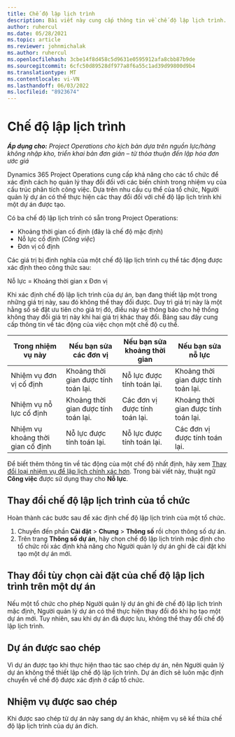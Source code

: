 ```yaml
---
title: Chế độ lập lịch trình
description: Bài viết này cung cấp thông tin về chế độ lập lịch trình.
author: ruhercul
ms.date: 05/28/2021
ms.topic: article
ms.reviewer: johnmichalak
ms.author: ruhercul
ms.openlocfilehash: 3cbe14f8d458c5d9631e0595912afa8cbb87b9de
ms.sourcegitcommit: 6cfc50d89528df977a8f6a55c1ad39d99800d9b4
ms.translationtype: MT
ms.contentlocale: vi-VN
ms.lasthandoff: 06/03/2022
ms.locfileid: "8923674"
---
```

# <a name="scheduling-modes"></a>Chế độ lập lịch trình

_**Áp dụng cho:** Project Operations cho kịch bản dựa trên nguồn lực/hàng không nhập kho, triển khai bản đơn giản – từ thỏa thuận đến lập hóa đơn ước giá_


Dynamics 365 Project Operations cung cấp khả năng cho các tổ chức để xác định cách họ quản lý thay đổi đối với các biến chính trong nhiệm vụ của cấu trúc phân tích công việc. Dựa trên nhu cầu cụ thể của tổ chức, Người quản lý dự án có thể thực hiện các thay đổi đối với chế độ lập lịch trình khi một dự án được tạo.

Có ba chế độ lập lịch trình có sẵn trong Project Operations:

  - Khoảng thời gian cố định (đây là chế độ mặc định)
  - Nỗ lực cố định (*Công việc*)
  - Đơn vị cố định

Các giá trị bị định nghĩa của một chế độ lập lịch trình cụ thể tác động được xác định theo công thức sau:

  Nỗ lực = Khoảng thời gian x Đơn vị

Khi xác định chế độ lập lịch trình của dự án, bạn đang thiết lập một trong những giá trị này, sau đó không thể thay đổi được. Duy trì giá trị này là một hằng số sẽ đặt ưu tiên cho giá trị đó, điều này sẽ thông báo cho hệ thống không thay đổi giá trị này khi hai giá trị khác thay đổi. Bảng sau đây cung cấp thông tin về tác động của việc chọn một chế độ cụ thể.

| **Trong nhiệm vụ này**             | **Nếu bạn sửa các đơn vị**   | **Nếu bạn sửa khoảng thời gian** | **Nếu bạn sửa nỗ lực**  |
|----------------------|---------------------------|----------------------------|---------------------------|
| Nhiệm vụ đơn vị cố định     | Khoảng thời gian được tính toán lại. | Nỗ lực được tính toán lại.    | Khoảng thời gian được tính toán lại. |
| Nhiệm vụ nỗ lực cố định    | Khoảng thời gian được tính toán lại. | Các đơn vị được tính toán lại.    | Khoảng thời gian được tính toán lại. |
| Nhiệm vụ khoảng thời gian cố định  | Nỗ lực được tính toán lại.   | Nỗ lực được tính toán lại.    | Các đơn vị được tính toán lại.   |

Để biết thêm thông tin về tác động của một chế độ nhất định, hãy xem [Thay đổi loại nhiệm vụ để lập lịch chính xác hơn](https://support.microsoft.com/en-us/office/change-the-task-type-for-more-accurate-scheduling-b0b969ad-45bc-4e9e-8967-435587548a72). Trong bài viết này, thuật ngữ **Công việc** được sử dụng thay cho **Nỗ lực**.

## <a name="change-the-organizations-scheduling-mode"></a>Thay đổi chế độ lập lịch trình của tổ chức

Hoàn thành các bước sau để xác định chế độ lập lịch trình của một tổ chức.

1. Chuyển đến phần **Cài đặt** \> **Chung** \> **Thông số** rồi chọn thông số dự án. 
2. Trên trang **Thông số dự án**, hãy chọn chế độ lập lịch trình mặc định cho tổ chức rồi xác định khả năng cho Người quản lý dự án ghi đè cài đặt khi tạo một dự án mới.

## <a name="change-the-scheduling-mode-setting-on-a-project"></a>Thay đổi tùy chọn cài đặt của chế độ lập lịch trình trên một dự án

Nếu một tổ chức cho phép Người quản lý dự án ghi đè chế độ lập lịch trình mặc định, Người quản lý dự án có thể thực hiện thay đổi đó khi họ tạo một dự án mới. Tuy nhiên, sau khi dự án đã được lưu, không thể thay đổi chế độ lập lịch trình.

## <a name="copied-projects"></a>Dự án được sao chép

Vì dự án được tạo khi thực hiện thao tác sao chép dự án, nên Người quản lý dự án không thể thiết lập chế độ lập lịch trình. Dự án đích sẽ luôn mặc định chuyển về chế độ được xác định ở cấp tổ chức.

## <a name="copied-tasks"></a>Nhiệm vụ được sao chép

Khi được sao chép từ dự án này sang dự án khác, nhiệm vụ sẽ kế thừa chế độ lập lịch trình của dự án đích.
